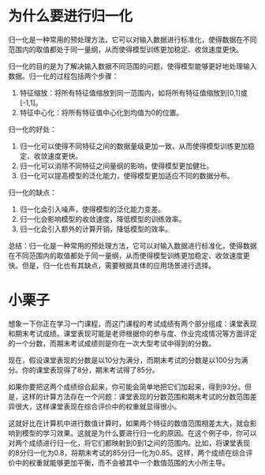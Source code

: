 # 为什么要进行归一化

归一化是一种常用的预处理方法，它可以对输入数据进行标准化，使得数据在不同范围内的取值都处于同一量纲，从而使得模型训练更加稳定、收敛速度更快。

归一化的目的是为了解决输入数据不同范围的问题，使得模型能够更好地处理输入数据。归一化的过程包括两个步骤：

1. 特征缩放：将所有特征值缩放到同一范围内，如将所有特征值缩放到[0,1]或[-1,1]。
2. 特征中心化：将所有特征值中心化到均值为0的位置。

归一化的好处：

1. 归一化可以使得不同特征之间的数据量级更加一致，从而使得模型训练更加稳定、收敛速度更快。
2. 归一化可以消除不同特征之间量纲的影响，使得模型更加健壮。
3. 归一化可以提高模型的泛化能力，使得模型更加适应不同的数据分布。

归一化的缺点：

1. 归一化会引入噪声，使得模型的泛化能力变差。
2. 归一化会影响模型的收敛速度，降低模型的训练效率。
3. 归一化会引入额外的计算开销，降低模型的效率。

总结：归一化是一种常用的预处理方法，它可以对输入数据进行标准化，使得数据在不同范围内的取值都处于同一量纲，从而使得模型训练更加稳定、收敛速度更快。但是，归一化也有其缺点，需要根据具体的应用场景进行选择。


# 小栗子
想象一下你正在学习一门课程，而这门课程的考试成绩有两个部分组成：课堂表现和期末考试成绩。课堂表现可能是老师根据你的参与度、作业完成情况等方面评定的一个分数，而期末考试成绩则是你在一次大型考试中得到的分数。

现在，假设课堂表现的分数是以10分为满分，而期末考试的分数是以100分为满分。你的课堂表现得了8分，期末考试得了85分。

如果你要把这两个成绩综合起来，你可能会简单地把它们加起来，得到93分。但是，这样的计算方法存在一个问题：课堂表现的分数范围和期末考试的分数范围差异很大，这样课堂表现在综合评价中的权重就显得很小。

这就好比在计算机中进行数值计算时，如果两个特征的数值范围相差太大，就会影响到模型的学习效果。这就是为什么要进行归一化的原因。在这个例子中，你可以对两个成绩进行归一化，将它们都映射到0到1之间的范围内。比如，将课堂表现的8分归一化为0.8，将期末考试的85分归一化为0.85。这样，两个成绩在综合评价中的权重就能够更加平衡，而不会被其中一个数值范围的大小所主导。







